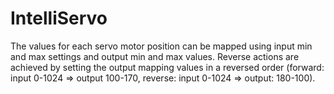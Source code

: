 # IntelliServo

The values for each servo motor position can be mapped using input min and max settings and output min and max values. Reverse actions are achieved by setting the output mapping values in a reversed order (forward: input 0-1024 => output 100-170, reverse: input 0-1024 => output: 180-100).
